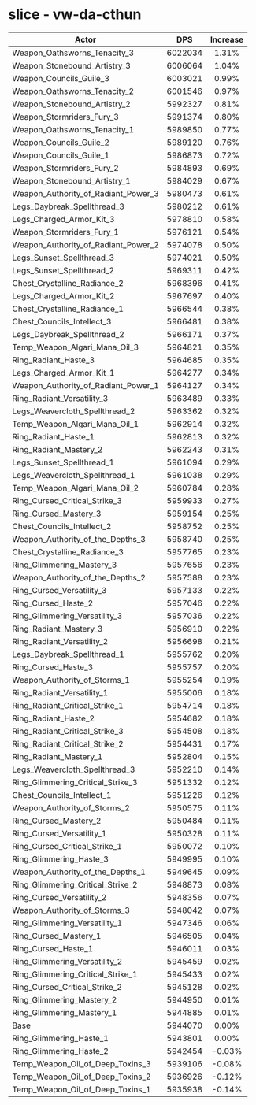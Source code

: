 # slice - vw-da-cthun
| Actor | DPS | Increase |
|---|:---:|:---:|
|Weapon_Oathsworns_Tenacity_3|6022034|1.31%|
|Weapon_Stonebound_Artistry_3|6006064|1.04%|
|Weapon_Councils_Guile_3|6003021|0.99%|
|Weapon_Oathsworns_Tenacity_2|6001546|0.97%|
|Weapon_Stonebound_Artistry_2|5992327|0.81%|
|Weapon_Stormriders_Fury_3|5991374|0.80%|
|Weapon_Oathsworns_Tenacity_1|5989850|0.77%|
|Weapon_Councils_Guile_2|5989120|0.76%|
|Weapon_Councils_Guile_1|5986873|0.72%|
|Weapon_Stormriders_Fury_2|5984893|0.69%|
|Weapon_Stonebound_Artistry_1|5984029|0.67%|
|Weapon_Authority_of_Radiant_Power_3|5980473|0.61%|
|Legs_Daybreak_Spellthread_3|5980212|0.61%|
|Legs_Charged_Armor_Kit_3|5978810|0.58%|
|Weapon_Stormriders_Fury_1|5976121|0.54%|
|Weapon_Authority_of_Radiant_Power_2|5974078|0.50%|
|Legs_Sunset_Spellthread_3|5974021|0.50%|
|Legs_Sunset_Spellthread_2|5969311|0.42%|
|Chest_Crystalline_Radiance_2|5968396|0.41%|
|Legs_Charged_Armor_Kit_2|5967697|0.40%|
|Chest_Crystalline_Radiance_1|5966544|0.38%|
|Chest_Councils_Intellect_3|5966481|0.38%|
|Legs_Daybreak_Spellthread_2|5966171|0.37%|
|Temp_Weapon_Algari_Mana_Oil_3|5964821|0.35%|
|Ring_Radiant_Haste_3|5964685|0.35%|
|Legs_Charged_Armor_Kit_1|5964277|0.34%|
|Weapon_Authority_of_Radiant_Power_1|5964127|0.34%|
|Ring_Radiant_Versatility_3|5963489|0.33%|
|Legs_Weavercloth_Spellthread_2|5963362|0.32%|
|Temp_Weapon_Algari_Mana_Oil_1|5962914|0.32%|
|Ring_Radiant_Haste_1|5962813|0.32%|
|Ring_Radiant_Mastery_2|5962243|0.31%|
|Legs_Sunset_Spellthread_1|5961094|0.29%|
|Legs_Weavercloth_Spellthread_1|5961038|0.29%|
|Temp_Weapon_Algari_Mana_Oil_2|5960784|0.28%|
|Ring_Cursed_Critical_Strike_3|5959933|0.27%|
|Ring_Cursed_Mastery_3|5959154|0.25%|
|Chest_Councils_Intellect_2|5958752|0.25%|
|Weapon_Authority_of_the_Depths_3|5958740|0.25%|
|Chest_Crystalline_Radiance_3|5957765|0.23%|
|Ring_Glimmering_Mastery_3|5957656|0.23%|
|Weapon_Authority_of_the_Depths_2|5957588|0.23%|
|Ring_Cursed_Versatility_3|5957133|0.22%|
|Ring_Cursed_Haste_2|5957046|0.22%|
|Ring_Glimmering_Versatility_3|5957036|0.22%|
|Ring_Radiant_Mastery_3|5956910|0.22%|
|Ring_Radiant_Versatility_2|5956698|0.21%|
|Legs_Daybreak_Spellthread_1|5955762|0.20%|
|Ring_Cursed_Haste_3|5955757|0.20%|
|Weapon_Authority_of_Storms_1|5955254|0.19%|
|Ring_Radiant_Versatility_1|5955006|0.18%|
|Ring_Radiant_Critical_Strike_1|5954714|0.18%|
|Ring_Radiant_Haste_2|5954682|0.18%|
|Ring_Radiant_Critical_Strike_3|5954508|0.18%|
|Ring_Radiant_Critical_Strike_2|5954431|0.17%|
|Ring_Radiant_Mastery_1|5952804|0.15%|
|Legs_Weavercloth_Spellthread_3|5952210|0.14%|
|Ring_Glimmering_Critical_Strike_3|5951332|0.12%|
|Chest_Councils_Intellect_1|5951226|0.12%|
|Weapon_Authority_of_Storms_2|5950575|0.11%|
|Ring_Cursed_Mastery_2|5950484|0.11%|
|Ring_Cursed_Versatility_1|5950328|0.11%|
|Ring_Cursed_Critical_Strike_1|5950072|0.10%|
|Ring_Glimmering_Haste_3|5949995|0.10%|
|Weapon_Authority_of_the_Depths_1|5949645|0.09%|
|Ring_Glimmering_Critical_Strike_2|5948873|0.08%|
|Ring_Cursed_Versatility_2|5948356|0.07%|
|Weapon_Authority_of_Storms_3|5948042|0.07%|
|Ring_Glimmering_Versatility_1|5947346|0.06%|
|Ring_Cursed_Mastery_1|5946505|0.04%|
|Ring_Cursed_Haste_1|5946011|0.03%|
|Ring_Glimmering_Versatility_2|5945459|0.02%|
|Ring_Glimmering_Critical_Strike_1|5945433|0.02%|
|Ring_Cursed_Critical_Strike_2|5945128|0.02%|
|Ring_Glimmering_Mastery_2|5944950|0.01%|
|Ring_Glimmering_Mastery_1|5944885|0.01%|
|Base|5944070|0.00%|
|Ring_Glimmering_Haste_1|5943801|0.00%|
|Ring_Glimmering_Haste_2|5942454|-0.03%|
|Temp_Weapon_Oil_of_Deep_Toxins_3|5939106|-0.08%|
|Temp_Weapon_Oil_of_Deep_Toxins_2|5936926|-0.12%|
|Temp_Weapon_Oil_of_Deep_Toxins_1|5935938|-0.14%|
